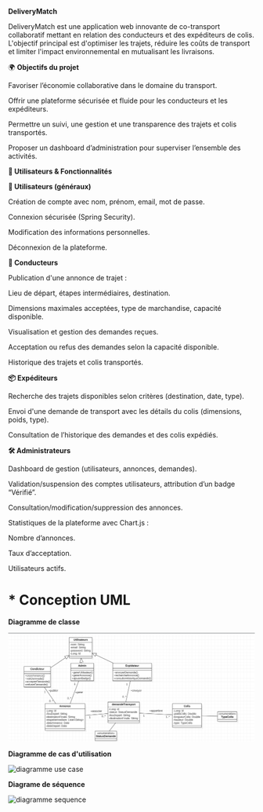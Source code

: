 
 **DeliveryMatch**
 
DeliveryMatch est une application web innovante de co-transport collaboratif mettant en relation des conducteurs et des expéditeurs de colis. L'objectif principal est d'optimiser les trajets, réduire les coûts de transport et limiter l'impact environnemental en mutualisant les livraisons.

🌍 **Objectifs du projet**

Favoriser l’économie collaborative dans le domaine du transport.

Offrir une plateforme sécurisée et fluide pour les conducteurs et les expéditeurs.

Permettre un suivi, une gestion et une transparence des trajets et colis transportés.

Proposer un dashboard d’administration pour superviser l’ensemble des activités.

**👥 Utilisateurs & Fonctionnalités**

**🔐 Utilisateurs (généraux)**

Création de compte avec nom, prénom, email, mot de passe.

Connexion sécurisée (Spring Security).

Modification des informations personnelles.

Déconnexion de la plateforme.

**🚗 Conducteurs**

Publication d'une annonce de trajet :

Lieu de départ, étapes intermédiaires, destination.

Dimensions maximales acceptées, type de marchandise, capacité disponible.

Visualisation et gestion des demandes reçues.

Acceptation ou refus des demandes selon la capacité disponible.

Historique des trajets et colis transportés.

**📦 Expéditeurs**

Recherche des trajets disponibles selon critères (destination, date, type).

Envoi d'une demande de transport avec les détails du colis (dimensions, poids, type).

Consultation de l’historique des demandes et des colis expédiés.

**🛠️ Administrateurs**

Dashboard de gestion (utilisateurs, annonces, demandes).

Validation/suspension des comptes utilisateurs, attribution d’un badge “Vérifié”.

Consultation/modification/suppression des annonces.

Statistiques de la plateforme avec Chart.js :

Nombre d’annonces.

Taux d’acceptation.

Utilisateurs actifs.


# * **Conception UML**

 **Diagramme de classe**

![diagramme de classe](UML/img.png)

**Diagramme de cas d'utilisation**

![diagramme use case](UML/Capture%20d'écran%202025-06-20%20232439.png)

**Diagrame de séquence**

![diagramme sequence](UML/Capture%20d'écran%202025-06-19%20163603.png)